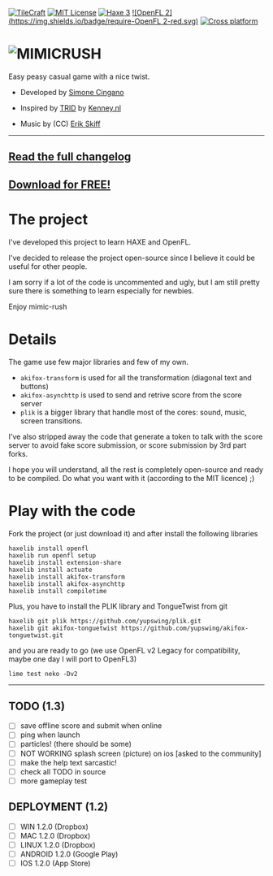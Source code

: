 [![TileCraft](https://img.shields.io/badge/app-MimicRush%201.2.0-brightgreen.svg)](#)
[![MIT License](https://img.shields.io/badge/license-MIT-blue.svg)](LICENSE)
[![Haxe 3](https://img.shields.io/badge/language-Haxe%203-orange.svg)](http://www.haxe.org)
[![OpenFL 2](https://img.shields.io/badge/require-OpenFL 2-red.svg)](http://www.openfl.org)
[![Cross platform](https://img.shields.io/badge/platform-win%2Bmac%2Blinux%2Bios%2Bandroid-yellow.svg)](http://www.openfl.org)
# ![MIMICRUSH](https://dl.dropboxusercontent.com/u/683344/akifox/mimicrush/git/title.png)

Easy peasy casual game with a nice twist.

- Developed by [Simone Cingano](http://akifox.com)

- Inspired by [TRID](http://www.kenney.nl/games/trid) by [Kenney.nl](http://www.kenney.nl)

- Music by (CC) [Erik Skiff](http://ericskiff.com/music/)

---
[Read the full changelog](CHANGELOG.md)
---
[Download for FREE!](http://akifox.com/mimicrush/)
---


# The project

I've developed this project to learn HAXE and OpenFL.

I've decided to release the project open-source since I believe it could be useful for other people.

I am sorry if a lot of the code is uncommented and ugly,
but I am still pretty sure there is something to learn especially for newbies.

Enjoy mimic-rush


# Details

The game use few major libraries and few of my own.
- `akifox-transform` is used for all the transformation (diagonal text and buttons)
- `akifox-asynchttp` is used to send and retrive score from the score server
- `plik` is a bigger library that handle most of the cores: sound, music, screen transitions.

I've also stripped away the code that generate a token to talk with the score server
to avoid fake score submission, or score submission by 3rd part forks.

I hope you will understand, all the rest is completely open-source and ready to be
compiled. Do what you want with it (according to the MIT licence) ;)

# Play with the code

Fork the project (or just download it) and after install the following libraries

````
haxelib install openfl
haxelib run openfl setup
haxelib install extension-share
haxelib install actuate
haxelib install akifox-transform
haxelib install akifox-asynchttp
haxelib install compiletime
````

Plus, you have to install the PLIK library and TongueTwist from git
````
haxelib git plik https://github.com/yupswing/plik.git
haxelib git akifox-tonguetwist https://github.com/yupswing/akifox-tonguetwist.git
````

and you are ready to go (we use OpenFL v2 Legacy for compatibility, maybe one day I will port to OpenFL3)

````
lime test neko -Dv2
````

---

## TODO (1.3)
- [ ] save offline score and submit when online
- [ ] ping when launch
- [ ] particles! (there should be some)
- [ ] NOT WORKING splash screen (picture) on ios [asked to the community]
- [ ] make the help text sarcastic!
- [ ] check all TODO in source
- [ ] more gameplay test

## DEPLOYMENT (1.2)
- [ ] WIN 1.2.0 (Dropbox)
- [ ] MAC 1.2.0 (Dropbox)
- [ ] LINUX 1.2.0 (Dropbox)
- [ ] ANDROID 1.2.0 (Google Play)
- [ ] IOS 1.2.0 (App Store)
